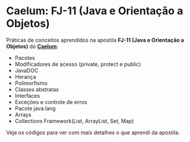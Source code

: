 # Caelum: FJ-11 (Java e Orientação a Objetos)

Práticas de conceitos aprendidos na apostila **FJ-11 (Java e Orientação a Objetos)** do <a href="https://www.caelum.com.br/apostilas">**Caelum**</a>:

* Pacotes
* Modificadores de acesso (private, protect e public)
* JavaDOC
* Herança
* Polimorfismo
* Classes abstratas
* Interfaces
* Exceções e controle de erros
* Pacote java.lang
* Arrays
* Collections Framework(List, ArrayList, Set, Map) 

Veja os códigos para ver com mais detalhes o que aprendi da apostila.
